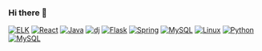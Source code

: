 ### Hi there 👋

<!--
**Jungwoo-20/Jungwoo-20** is a ✨ _special_ ✨ repository because its `README.md` (this file) appears on your GitHub profile.

Here are some ideas to get you started:

- 🔭 I’m currently working on ...
- 🌱 I’m currently learning ...
- 👯 I’m looking to collaborate on ...
- 🤔 I’m looking for help with ...
- 💬 Ask me about ...
- 📫 How to reach me: ...
- 😄 Pronouns: ...
- ⚡ Fun fact: ...
-->

[![ELK](https://img.shields.io/badge/Elasticsearch-005571?style=flat-square&logo=Elastic&logoColor=black)](github.com/Jungwoo-20/TODO-List)
[![React](https://img.shields.io/badge/React-F7DF1E?style=flat-square&logo=React&logoColor=black)](github.com/Jungwoo-20/TODO-List)
[![Java](https://img.shields.io/badge/Java-F7DF1E?style=flat-square&logo=Java&logoColor=black)](github.com/Jungwoo-20/TODO-List)
[![dj](https://img.shields.io/badge/Django-F7DF1E?style=flat-square&logo=Django&logoColor=black)](github.com/Jungwoo-20/TODO-List)
[![Flask](https://img.shields.io/badge/Flask-F7DF1E?style=flat-square&logo=Flask&logoColor=black)](github.com/Jungwoo-20/TODO-List)
[![Spring](https://img.shields.io/badge/Spring-F7DF1E?style=flat-square&logo=Spring&logoColor=black)](github.com/Jungwoo-20/TODO-List)
[![MySQL](https://img.shields.io/badge/MySQL-F7DF1E?style=flat-square&logo=MySQL&logoColor=black)](github.com/Jungwoo-20/TODO-List)
[![Linux](https://img.shields.io/badge/Linux-F7DF1E?style=flat-square&logo=Linux&logoColor=black)](github.com/Jungwoo-20/TODO-List)
[![Python](https://img.shields.io/badge/Python-F7DF1E?style=flat-square&logo=Python&logoColor=black)](github.com/Jungwoo-20/TODO-List)
[![MySQL](https://img.shields.io/badge/MySQL-F7DF1E?style=flat-square&logo=MySQL&logoColor=black)](github.com/Jungwoo-20/TODO-List)
